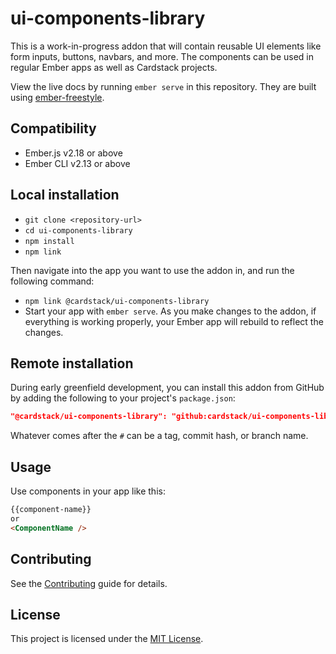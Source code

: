 ui-components-library
==============================================================================

This is a work-in-progress addon that will contain reusable UI elements like form inputs, buttons, navbars, and more. The components can be used in regular Ember apps as well as Cardstack projects.

View the live docs by running `ember serve` in this repository. They are built using [ember-freestyle](https://github.com/chrislopresto/ember-freestyle).

Compatibility
------------------------------------------------------------------------------

* Ember.js v2.18 or above
* Ember CLI v2.13 or above


Local installation
------------------------------------------------------------------------------

* `git clone <repository-url>`
* `cd ui-components-library`
* `npm install`
* `npm link`

Then navigate into the app you want to use the addon in, and run the following command:

* `npm link @cardstack/ui-components-library`
* Start your app with `ember serve`. As you make changes to the addon, if everything is working properly, your Ember app will rebuild to reflect the changes.

Remote installation
------------------------------------------------------------------------------

During early greenfield development, you can install this addon from GitHub by adding the following to your project's `package.json`:

```json
"@cardstack/ui-components-library": "github:cardstack/ui-components-library#master"
```

Whatever comes after the `#` can be a tag, commit hash, or branch name.

Usage
------------------------------------------------------------------------------

Use components in your app like this:

```html
{{component-name}}
or
<ComponentName />
```

Contributing
------------------------------------------------------------------------------

See the [Contributing](CONTRIBUTING.md) guide for details.


License
------------------------------------------------------------------------------

This project is licensed under the [MIT License](LICENSE.md).
